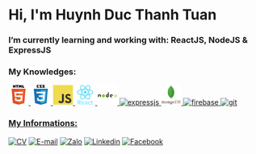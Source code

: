 <h1 align="left">Hi, I'm Huynh Duc Thanh Tuan</h1>
<h3 align="left">I’m currently learning and working with: ReactJS, NodeJS & ExpressJS</h3>

<div align="center">
<h3 align="left">My Knowledges:</h3>
<p align='left'>
<a href="https://www.w3schools.com/html/" target="_blank" rel="noopener noreferrer">
<img src="https://raw.githubusercontent.com/devicons/devicon/master/icons/html5/html5-original-wordmark.svg" alt="html5" width="40" height="40"/>
</a>
<a href="https://www.w3schools.com/css/" target="_blank" rel="noopener noreferrer">
<img src="https://raw.githubusercontent.com/devicons/devicon/master/icons/css3/css3-original-wordmark.svg" alt="css3" width="40" height="40"/>
</a>
<a href="https://developer.mozilla.org/en-US/docs/Web/javascript" target="_blank" rel="noopener noreferrer">
<img src="https://raw.githubusercontent.com/devicons/devicon/master/icons/javascript/javascript-original.svg" alt="javascript" width="40" height="40"/>
</a>
<a href="https://reactjs.org/" target="_blank" rel="noopener noreferrer">
<img src="https://raw.githubusercontent.com/devicons/devicon/master/icons/react/react-original-wordmark.svg" alt="react" width="40" height="40"/>
</a>
<a href="https://nodejs.org/en/" target="_blank" rel="noopener noreferrer">
<img src="https://raw.githubusercontent.com/devicons/devicon/master/icons/nodejs/nodejs-original-wordmark.svg" alt="nodejs" width="40" height="40"/>
</a>
<a href="http://expressjs.com/" target="_blank" rel="noopener noreferrer">
<img src="https://www.vectorlogo.zone/logos/expressjs/expressjs-ar21.svg" alt="expressjs" width="40" height="40"/>
</a>
<a href="https://www.mongodb.com/" target="_blank" rel="noopener noreferrer">
<img src="https://raw.githubusercontent.com/devicons/devicon/master/icons/mongodb/mongodb-original-wordmark.svg" alt="mongodb" width="40" height="40"/>
</a>
<a href="https://firebase.google.com/" target="_blank" rel="noopener noreferrer">
<img src="https://www.vectorlogo.zone/logos/firebase/firebase-icon.svg" alt="firebase" width="40" height="40"/>
</a>
<a href="https://git-scm.com/" target="_blank" rel="noopener noreferrer">
<img src="https://www.vectorlogo.zone/logos/git-scm/git-scm-icon.svg" alt="git" width="40" height="40"/>
</p>

<h3 align="left">My Informations:</h3>
<p align="left">
<a href="https://pdfhost.io/v/efKHb8Wbp_HuynhDucThanhTuanCV" target="_blank" rel="noopener noreferrer"><img align="center" src="https://cdns.iconmonstr.com/wp-content/releases/preview/2021/240/iconmonstr-cv-4.png" alt="CV" title="CV" height="30" width="40" /></a>
<a href="mailto:tuan40655@gmail.com" target="_blank" rel="noopener noreferrer"><img align="center" src="https://cdn.worldvectorlogo.com/logos/official-gmail-icon-2020-.svg" alt="E-mail" title="E-mail" height="30" width="40" /></a>
<a href="https://zalo.me/84377981893" target="_blank" rel="noopener noreferrer"><img align="center" src="https://seeklogo.com/images/Z/zalo-logo-B0A0B2B326-seeklogo.com.png" alt="Zalo" title="Zalo" height="30" width="40" /></a>
<a href="https://www.linkedin.com/in/huynhducthanhtuan/" target="_blank" rel="noopener noreferrer"><img align="center" src="https://raw.githubusercontent.com/rahuldkjain/github-profile-readme-generator/master/src/images/icons/Social/linked-in-alt.svg" alt="Linkedin" title="Linkedin" height="30" width="40" /></a>
<a href="https://www.facebook.com/huynhducthanhtuan" target="_blank" rel="noopener noreferrer"><img align="center" src="https://raw.githubusercontent.com/rahuldkjain/github-profile-readme-generator/master/src/images/icons/Social/facebook.svg" alt="Facebook" title="Facebook" height="30" width="40" /></a>
</p>
</div>

